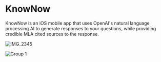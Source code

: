 # KnowNow

KnowNow is an iOS mobile app that uses OpenAI's natural language processing AI to generate responses to your questions, while providing credible MLA cited sources to the response.

![IMG_2345](https://user-images.githubusercontent.com/65872029/219151854-33b2ac34-649d-4c12-8615-da2710d01b29.jpg)

![Group 1](https://user-images.githubusercontent.com/65872029/219151532-a288b07b-0cdb-44b1-a0c2-85e95d714150.png)
